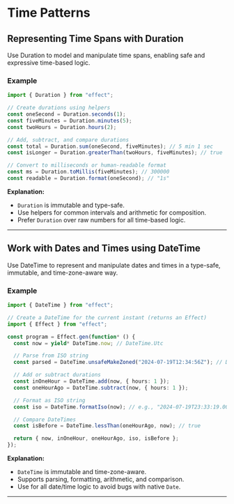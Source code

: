 # Time Patterns

## Representing Time Spans with Duration

Use Duration to model and manipulate time spans, enabling safe and expressive time-based logic.

### Example

```typescript
import { Duration } from "effect";

// Create durations using helpers
const oneSecond = Duration.seconds(1);
const fiveMinutes = Duration.minutes(5);
const twoHours = Duration.hours(2);

// Add, subtract, and compare durations
const total = Duration.sum(oneSecond, fiveMinutes); // 5 min 1 sec
const isLonger = Duration.greaterThan(twoHours, fiveMinutes); // true

// Convert to milliseconds or human-readable format
const ms = Duration.toMillis(fiveMinutes); // 300000
const readable = Duration.format(oneSecond); // "1s"

```

**Explanation:**  
- `Duration` is immutable and type-safe.
- Use helpers for common intervals and arithmetic for composition.
- Prefer `Duration` over raw numbers for all time-based logic.

---

## Work with Dates and Times using DateTime

Use DateTime to represent and manipulate dates and times in a type-safe, immutable, and time-zone-aware way.

### Example

```typescript
import { DateTime } from "effect";

// Create a DateTime for the current instant (returns an Effect)
import { Effect } from "effect";

const program = Effect.gen(function* () {
  const now = yield* DateTime.now; // DateTime.Utc

  // Parse from ISO string
  const parsed = DateTime.unsafeMakeZoned("2024-07-19T12:34:56Z"); // DateTime.Zoned

  // Add or subtract durations
  const inOneHour = DateTime.add(now, { hours: 1 });
  const oneHourAgo = DateTime.subtract(now, { hours: 1 });

  // Format as ISO string
  const iso = DateTime.formatIso(now); // e.g., "2024-07-19T23:33:19.000Z"

  // Compare DateTimes
  const isBefore = DateTime.lessThan(oneHourAgo, now); // true

  return { now, inOneHour, oneHourAgo, iso, isBefore };
});

```

**Explanation:**  
- `DateTime` is immutable and time-zone-aware.
- Supports parsing, formatting, arithmetic, and comparison.
- Use for all date/time logic to avoid bugs with native `Date`.

---

